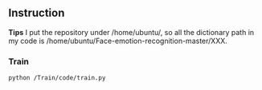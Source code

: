 ## Instruction
**Tips** I put the repository under /home/ubuntu/, so all the dictionary path in my code is /home/ubuntu/Face-emotion-recognition-master/XXX. 

### Train
```
python /Train/code/train.py
```